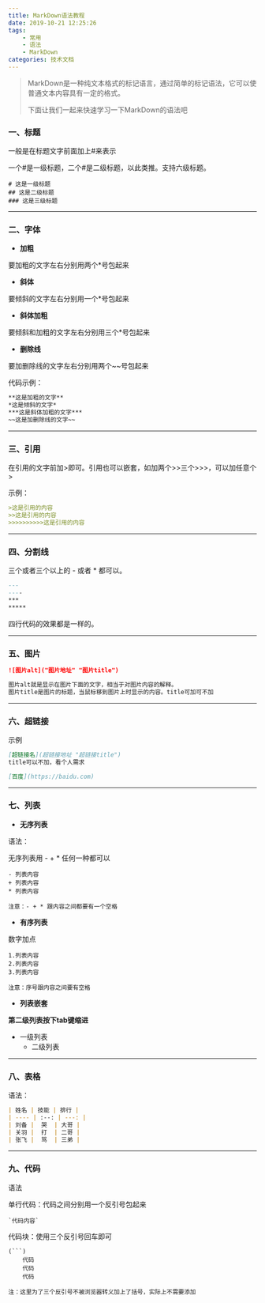 ```yaml
---
title: MarkDown语法教程
date: 2019-10-21 12:25:26
tags: 
	- 常用
	- 语法
	- MarkDown
categories: 技术文档
---
```


> MarkDown是一种纯文本格式的标记语言，通过简单的标记语法，它可以使普通文本内容具有一定的格式。
>
> 下面让我们一起来快速学习一下MarkDown的语法吧

### 一、标题

一般是在标题文字前面加上#来表示

一个#是一级标题，二个#是二级标题，以此类推。支持六级标题。

```
# 这是一级标题
## 这是二级标题
### 这是三级标题
```



---

### 二、字体

* **加粗**

要加粗的文字左右分别用两个*号包起来

- **斜体**

要倾斜的文字左右分别用一个*号包起来

- **斜体加粗**

要倾斜和加粗的文字左右分别用三个*号包起来

- **删除线**

要加删除线的文字左右分别用两个~~号包起来

代码示例：

```markdown
**这是加粗的文字**
*这是倾斜的文字*
***这是斜体加粗的文字***
~~这是加删除线的文字~~
```



****

### 三、引用

在引用的文字前加>即可。引用也可以嵌套，如加两个>>三个>>>，可以加任意个>

示例：

```markdown
>这是引用的内容
>>这是引用的内容
>>>>>>>>>>这是引用的内容
```



****

### 四、分割线

三个或者三个以上的 - 或者 * 都可以。

```markdown
---
----
***
*****
```

四行代码的效果都是一样的。



****

### 五、图片

```markdown
![图片alt]("图片地址" "图片title")

图片alt就是显示在图片下面的文字，相当于对图片内容的解释。
图片title是图片的标题，当鼠标移到图片上时显示的内容。title可加可不加
```



****

### 六、超链接

示例

```markdown
[超链接名](超链接地址 "超链接title")
title可以不加，看个人需求

[百度](https://baidu.com)
```



****

### 七、列表

- **无序列表**

语法：

无序列表用 - + * 任何一种都可以

```
- 列表内容
+ 列表内容
* 列表内容

注意：- + * 跟内容之间都要有一个空格
```

- **有序列表**

数字加点

```
1.列表内容
2.列表内容
3.列表内容

注意：序号跟内容之间要有空格
```

- **列表嵌套**

**第二级列表按下tab键缩进**

- 一级列表
  - 二级列表



---

### 八、表格

语法：

```markdown
| 姓名 | 技能 | 排行 |
| ---- | :--: | ---: |
| 刘备 |  哭  | 大哥 |
| 关羽 |  打  | 二哥 |
| 张飞 |  骂  | 三弟 |
```



---

### 九、代码

语法

单行代码：代码之间分别用一个反引号包起来

```
`代码内容`
```

代码块：使用三个反引号回车即可

```
(```)
	代码
	代码
	代码
	
注：这里为了三个反引号不被浏览器转义加上了括号，实际上不需要添加
```


